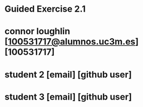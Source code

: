 # Guided Exercise 2.1
# connor loughlin  [100531717@alumnos.uc3m.es] [100531717]
# student 2 [email] [github user]
# student 3  [email] [github user]

